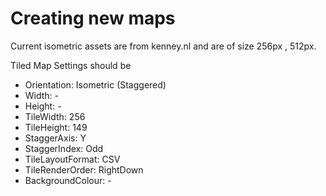 # Creating new maps

Current isometric assets are from kenney.nl and are of size 256px , 512px.

Tiled Map Settings should be

* Orientation: Isometric (Staggered)
* Width: -
* Height: -
* TileWidth: 256
* TileHeight: 149
* StaggerAxis: Y
* StaggerIndex: Odd
* TileLayoutFormat: CSV
* TileRenderOrder: RightDown
* BackgroundColour: -